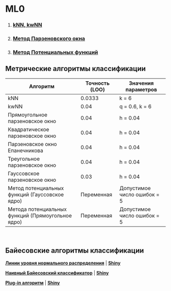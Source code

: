 # ML0

1. ### [kNN, kwNN](/lab1)
1. ### [Метод Парзеновского окна](/lab2)
1. ### [Метод Потенциальных функций](/lab3)

## Метрические алгоритмы классификации
| Алгоритм      | Точность (LOO)|   Значения параметров|
| ------------- | ------------- | -------------------- |
| kNN           | 0.0333        |  k = 6               |
| kwNN          | 0.04          |  q = 0.6, k = 6     |
| Прямоугольное парзеновское окно | 0.04  | h = 0.04|
| Квадратическое парзеновское окно |  0.04            | h = 0.04 |
| Парзеновское окно Епанечникова|  0.04            | h =  0.04 |
| Треугольное парзеновское окно |   0.04            | h =  0.04 |
| Гауссовское парзеновское окно |    0.03           | h =  0.04 |
| Метод потенциальных функций (Гауссовское ядро) | Переменная | Допустимое число ошибок = 5 |
| Метода потенциальных функций (Прямоугольное ядро) | Переменная | Допустимое число ошибок = 5 |
<br/>

## Байесовские алгоритмы классификации
[**Линии уровня нормального распределения**](https://github.com/alexlapiy/ML0/tree/master/lab5)
| [**Shiny**](https://alexlapiy.shinyapps.io/lab5/)

[**Наивный Байесовский классификатор**](https://github.com/alexlapiy/ML0/tree/master/lab6)
| [**Shiny**](https://alexlapiy.shinyapps.io/lab6/)

[**Plug-in алгоритм**](https://github.com/alexlapiy/ML0/tree/master/lab7)
| [**Shiny**](https://alexlapiy.shinyapps.io/lab7/)
